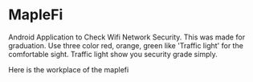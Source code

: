 # MapleFi
Android Application to Check Wifi Network Security.
This was made for graduation.
Use three color red, orange, green like 'Traffic light' for the comfortable sight.
Traffic light show you security grade simply.

Here is the workplace of the maplefi 
